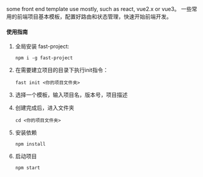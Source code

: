 some front end template use mostly, such as react, vue2.x or vue3。
一些常用的前端项目基本模板，配置好路由和状态管理，快速开始前端开发。

#### 使用指南

1. 全局安装 fast-project:
   
    ```npm i -g fast-project```

2. 在需要建立项目的目录下执行init指令：
   
    ```fast init <你的项目文件夹>```

3. 选择一个模板，输入项目名，版本号，项目描述
   
4. 创建完成后，进入文件夹
   
    ```cd <你的项目文件夹> ```

5. 安装依赖
   
    ```npm install ```

6. 启动项目
   
    ```npm start ```